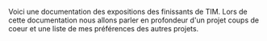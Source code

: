 Voici une documentation des expositions des finissants de TIM.
Lors de cette documentation nous allons parler en profondeur d'un projet coups de coeur et une liste de mes préférences des autres projets.

